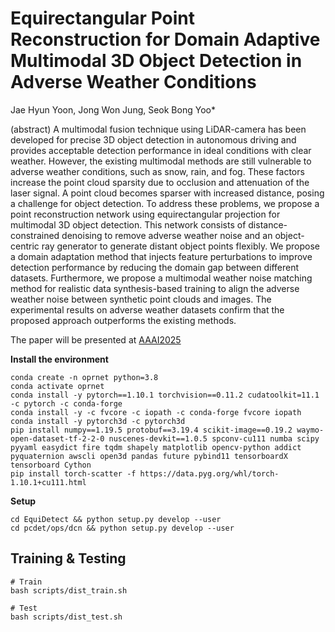 # Equirectangular Point Reconstruction for Domain Adaptive Multimodal 3D Object Detection in Adverse Weather Conditions

Jae Hyun Yoon, Jong Won Jung, Seok Bong Yoo*

(abstract) A multimodal fusion technique using LiDAR-camera has been developed for precise 3D object detection in autonomous driving and provides acceptable detection performance in ideal conditions with clear weather. However, the existing multimodal methods are still vulnerable to adverse weather conditions, such as snow, rain, and fog. These factors increase the point cloud sparsity due to occlusion and attenuation of the laser signal. A point cloud becomes sparser with increased distance, posing a challenge for object detection. To address these problems, we propose a point reconstruction network using equirectangular projection for multimodal 3D object detection. This network consists of distance-constrained denoising to remove adverse weather noise and an object-centric ray generator to generate distant object points flexibly. We propose a domain adaptation method that injects feature perturbations to improve detection performance by reducing the domain gap between different datasets. Furthermore, we propose a multimodal weather noise matching method for realistic data synthesis-based training to align the adverse weather noise between synthetic point clouds and images. The experimental results on adverse weather datasets confirm that the proposed approach outperforms the existing methods.

The paper will be presented at [AAAI2025](https://aaai.org/conference/aaai/aaai-25/)



**Install the environment**
```
conda create -n oprnet python=3.8
conda activate oprnet
conda install -y pytorch==1.10.1 torchvision==0.11.2 cudatoolkit=11.1 -c pytorch -c conda-forge
conda install -y -c fvcore -c iopath -c conda-forge fvcore iopath
conda install -y pytorch3d -c pytorch3d
pip install numpy==1.19.5 protobuf==3.19.4 scikit-image==0.19.2 waymo-open-dataset-tf-2-2-0 nuscenes-devkit==1.0.5 spconv-cu111 numba scipy pyyaml easydict fire tqdm shapely matplotlib opencv-python addict pyquaternion awscli open3d pandas future pybind11 tensorboardX tensorboard Cython
pip install torch-scatter -f https://data.pyg.org/whl/torch-1.10.1+cu111.html
```

**Setup**
```
cd EquiDetect && python setup.py develop --user
cd pcdet/ops/dcn && python setup.py develop --user
```

## Training & Testing
```
# Train
bash scripts/dist_train.sh

# Test
bash scripts/dist_test.sh
